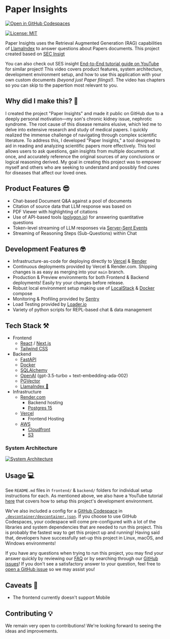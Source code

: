 # Paper Insights

[![Open in GitHub Codespaces](https://github.com/codespaces/badge.svg)](https://codespaces.new/ATKmain/paper-insights)

[![License: MIT](https://img.shields.io/badge/License-APACHE2.0-yellow.svg)](https://www.apache.org/licenses/LICENSE-2.0)

Paper Insights uses the Retrieval Augmented Generation (RAG) capabilities of [LlamaIndex](https://github.com/jerryjliu/llama_index) to answer questions about Papers documents.
This project created based on [SEC Insigt](https://github.com/run-llama/sec-insights)

You can also check out SES insight [End-to-End tutorial guide on YouTube](https://youtu.be/2O52Tfj79T4?si=CYUcaBkc9P9g_m0P) for similar project! This video covers product features, system architecture, development environment setup, and how to use this application with your own custom documents *(beyond just Paper filings!)*. The video has chapters so you can skip to the papertion most relevant to you.

## Why did I make this? 🤔
I created the project "Paper Insights" and made it public on GitHub due to a deeply personal motivation—my son's chronic kidney issue, nephrotic syndrome. The root cause of this disease remains elusive, which led me to delve into extensive research and study of medical papers. I quickly realized the immense challenge of navigating through complex scientific literature. To address this, I developed "Paper Insights," a tool designed to aid in reading and analyzing scientific papers more effectively. This tool allows users to ask questions, gain insights from multiple documents at once, and accurately reference the original sources of any conclusions or logical reasoning derived. My goal in creating this project was to empower myself and others who are seeking to understand and possibly find cures for diseases that affect our loved ones.

## Product Features 😎
- Chat-based Document Q&A against a pool of documents
- Citation of source data that LLM response was based on
- PDF Viewer with highlighting of citations
- Use of API-based tools ([polygon.io](https://polygon.io/)) for answering quantitative questions
- Token-level streaming of LLM responses via [Server-Sent Events](https://developer.mozilla.org/en-US/docs/Web/API/Server-sent_events)
- Streaming of Reasoning Steps (Sub-Questions) within Chat

## Development Features 🤓
- Infrastructure-as-code for deploying directly to [Vercel](https://vercel.com/) & [Render](https://render.com/)
- Continuous deployments provided by Vercel & Render.com. Shipping changes is as easy as merging into your `main` branch.
- Production & Preview environments for both Frontend & Backend deployments! Easily try your changes before release.
- Robust local environment setup making use of [LocalStack](https://localstack.cloud/) & [Docker](https://www.docker.com/) compose
- Monitoring & Profiling provided by [Sentry](https://sentry.io/welcome/)
- Load Testing provided by [Loader.io](https://loader.io/)
- Variety of python scripts for REPL-based chat & data management

## Tech Stack ⚒️
- Frontend
    - [React](https://react.dev/) / [Next.js](https://nextjs.org/)
    - [Tailwind CSS](https://tailwindcss.com/)
- Backend
    - [FastAPI](https://fastapi.tiangolo.com/)
    - [Docker](https://www.docker.com/)
    - [SQLAlchemy](https://www.sqlalchemy.org/)
    - [OpenAI](https://openai.com/) (gpt-3.5-turbo + text-embedding-ada-002)
    - [PGVector](https://github.com/pgvector/pgvector)
    - [LlamaIndex 🦙](https://www.llamaindex.ai/)
- Infrastructure
    - [Render.com](https://render.com/)
        - Backend hosting
        - [Postgres 15](https://www.postgresql.org/)
    - [Vercel](https://vercel.com/)
        - Frontend Hosting
    - [AWS](https://aws.amazon.com/)
        - [Cloudfront](https://aws.amazon.com/cloudfront/)
        - [S3](https://aws.amazon.com/s3/)

### System Architecture
[![System Architecture](https://www.plantuml.com/plantuml/svg/jLJ1Jjj04BtxAuRqm2aea20rKbMHn7PBrPO8H-q18RIn1sTXFHljZe6qwhztiS59kWujX-uXqinxy-RDZ9KJoy9mMQXWZnTO8CnLYRaHgs0VGhoMXA34IfSCcJIOijHaWxsiHZv7yUngTdPrVlhXuonOLrZjX2olbFj5Pacv3UojfAKmee2bI6z5Zl0p0FV6BigDBYcRQAKDl0aF9uDe2B0F2JBC6nZI2cSDXU1q0Suk26FqVGtKOjfaQ9w4-jMhyh4cJkGFXCD14_kiXD6WvjKID_2uUZw-rlEHQlAnLjaVu4Z9d215SfdWLx2narJfClll6paQlksDX-qRsFQJ2HPpONSUAGwZSTZpEuJzuq6lzoyTQgEr_DQSNl5WC3oEgkni8TDRGclXQ5kCTBRBwim8iew5n9jsVUplbWscB2XNExSIZQ8m2blsFkb7noziPItSEKToTGUfBZeWBDJXKx-BM5WUJK-hnWwuhBCJema-wNaTDfURQikvGVlOeFwyEgFl2IJzphFSj9mhcS8qZ65SEaL-4fmQUISO8M5jH8uJJOmFt73MUj43eo6X845p9rEqZNI2n6Pr83LyqIITZgJy4jvr5LvpTzSWPqkaqUcps2Czq_VqUlfw8SxgyxzDvnkQ55NZyAiRwU36Gkp8N8awyZuaZk-yWiXkIii54biexMDc8RCCgVvkRU3NG_UYfbosEVOoc_JcL8trJRZjK3kPBv-krNQvxBxt7RTI7R7DZ5TSCPkfsk7TNhq9_Ru-vVMAZRyJvwair6y0)](https://www.plantuml.com/plantuml/svg/jLJ1Jjj04BtxAuRqm2aea20rKbMHn7PBrPO8H-q18RIn1sTXFHljZe6qwhztiS59kWujX-uXqinxy-RDZ9KJoy9mMQXWZnTO8CnLYRaHgs0VGhoMXA34IfSCcJIOijHaWxsiHZv7yUngTdPrVlhXuonOLrZjX2olbFj5Pacv3UojfAKmee2bI6z5Zl0p0FV6BigDBYcRQAKDl0aF9uDe2B0F2JBC6nZI2cSDXU1q0Suk26FqVGtKOjfaQ9w4-jMhyh4cJkGFXCD14_kiXD6WvjKID_2uUZw-rlEHQlAnLjaVu4Z9d215SfdWLx2narJfClll6paQlksDX-qRsFQJ2HPpONSUAGwZSTZpEuJzuq6lzoyTQgEr_DQSNl5WC3oEgkni8TDRGclXQ5kCTBRBwim8iew5n9jsVUplbWscB2XNExSIZQ8m2blsFkb7noziPItSEKToTGUfBZeWBDJXKx-BM5WUJK-hnWwuhBCJema-wNaTDfURQikvGVlOeFwyEgFl2IJzphFSj9mhcS8qZ65SEaL-4fmQUISO8M5jH8uJJOmFt73MUj43eo6X845p9rEqZNI2n6Pr83LyqIITZgJy4jvr5LvpTzSWPqkaqUcps2Czq_VqUlfw8SxgyxzDvnkQ55NZyAiRwU36Gkp8N8awyZuaZk-yWiXkIii54biexMDc8RCCgVvkRU3NG_UYfbosEVOoc_JcL8trJRZjK3kPBv-krNQvxBxt7RTI7R7DZ5TSCPkfsk7TNhq9_Ru-vVMAZRyJvwair6y0)

## Usage 💻
See `README.md` files in `frontend/` & `backend/` folders for individual setup instructions for each. As mentioned above, we also have a YouTube tutorial [here](https://youtu.be/2O52Tfj79T4?si=1Tm3zvuqna5ei4Cu&t=677) that covers how to setup this project's development environment.

We've also included a config for a [GitHub Codespace](https://github.com/features/codespaces) in [`.devcontainer/devcontainer.json`](https://github.com/ATKmain/paper-insights/blob/main/.devcontainer/devcontainer.json). If you choose to use GitHub Codespaces, your codespace will come pre-configured with a lot of the libraries and system dependencies that are needed to run this project. This is probably the fastest way to get this project up and running! Having said that, developers have successfully set-up this project in Linux, macOS, and Windows environments!

If you have any questions when trying to run this project, you may find your answer quickly by reviewing our [FAQ](./FAQ.md) or by searching through our [GitHub issues](https://github.com/ATKmain/paper-insights/issues)! If you don't see a satisfactory answer to your question, feel free to [open a GitHub issue](https://github.com/ATKmain/paper-insights/issues/new) so we may assist you!


## Caveats 🧐
- The frontend currently doesn't support Mobile

## Contributing 💡
We remain very open to contributions! We're looking forward to seeing the ideas and improvements.


